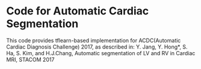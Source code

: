 # Code for Automatic Cardiac Segmentation 
This code provides tflearn-based implementation for ACDC(Automatic Cardiac Diagnosis Challenge) 2017, as described in:
Y. Jang, Y. Hong*, S. Ha, S. Kim, and H.J.Chang, 
Automatic segmentation of LV and RV in Cardiac MRI,
STACOM 2017
